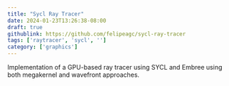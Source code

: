```yaml
---
title: "Sycl Ray Tracer"
date: 2024-01-23T13:26:38-08:00
draft: true
githublink: https://github.com/felipeagc/sycl-ray-tracer
tags: ['raytracer', 'sycl', '']
category: ['graphics']
---
```


Implementation of a GPU-based ray tracer using SYCL and Embree using both megakernel and wavefront approaches.
